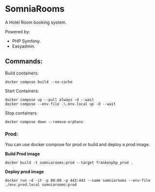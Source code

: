 # SomniaRooms

A Hotel Room booking system.

Powered by:
- PHP Symfony.
- Easyadmin.

## Commands:

Build containers:
```
docker compose build --no-cache
```

Start Containers:
```
docker compose up --pull always -d --wait
docker compose --env-file .\.env.local up -d --wait
```

Stop containers
```
docker compose down --remove-orphans
```

### Prod:

You can use docker compose for prod or build and deploy a prod image.

**Build Prod image**
```
docker build -t somniarooms:prod --target frankenphp_prod .
```

**Deploy prod image**
```
docker run -d -it -p 80:80 -p 443:443 --name somniarooms --env-file ./env.prod.local somniarooms:prod
```
